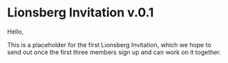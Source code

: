 # Lionsberg Invitation v.0.1

Hello, 

This is a placeholder for the first Lionsberg Invitation, which we hope to send out once the first three members sign up and can work on it together. 
